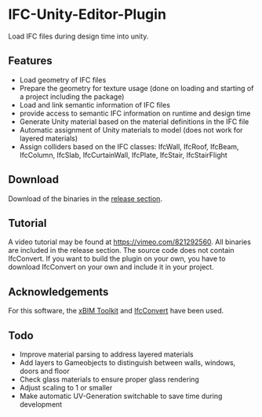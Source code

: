 # IFC-Unity-Editor-Plugin
Load IFC files during design time into unity.

## Features
* Load geometry of IFC files
* Prepare the geometry for texture usage (done on loading and starting of a project including the package)
* Load and link semantic information of IFC files
* provide access to semantic IFC information on runtime and design time
* Generate Unity material based on the material definitions in the IFC file
* Automatic assignment of Unity materials to model (does not work for layered materials)
* Assign colliders based on the IFC classes: IfcWall, IfcRoof, IfcBeam, IfcColumn, IfcSlab, IfcCurtainWall, IfcPlate, IfcStair, IfcStairFlight

## Download
Download of the binaries in the [release section](https://github.com/Chair-Intelligent-Technical-Design/IFC-Unity-Editor-Plugin/releases).

## Tutorial
A video tutorial may be found at https://vimeo.com/821292560. All binaries are included in the release section. The source code does not contain IfcConvert. If you want to build the plugin on your own, you have to download IfcConvert on your own and include it in your project.

## Acknowledgements
For this software, the [xBIM Toolkit](https://xbim.net/open-toolkit/) and [IfcConvert](https://github.com/IfcOpenShell/IfcOpenShell) have been used.

## Todo
* Improve material parsing to address layered materials
* Add layers to Gameobjects to distinguish between walls, windows, doors and floor
* Check glass materials to ensure proper glass rendering
* Adjust scaling to 1 or smaller
* Make automatic UV-Generation switchable to save time during development

